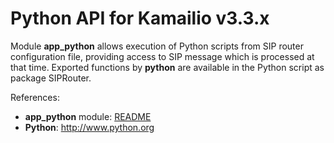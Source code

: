 # Python API for Kamailio v3.3.x

Module **app_python** allows execution of Python scripts from SIP router
configuration file, providing access to SIP message which is processed
at that time. Exported functions by **python** are available in the
Python script as package SIPRouter.

References:

-   **app_python** module:
    [README](http://kamailio.org/docs/modules/3.3.x/modules/app_python.html)
-   **Python**: <http://www.python.org>
